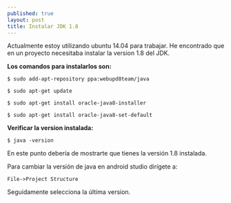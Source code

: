 ```yaml
---
published: true
layout: post
title: Instalar JDK 1.8
---
```

Actualmente estoy utilizando ubuntu 14.04 para trabajar. He encontrado que en un proyecto necesitaba instalar la version 1.8 del JDK.

**Los comandos para instalarlos son:**


```
$ sudo add-apt-repository ppa:webupd8team/java

$ sudo apt-get update

$ sudo apt-get install oracle-java8-installer

$ sudo apt-get install oracle-java8-set-default
```

**Verificar la version instalada:**


```
$ java -version
```

En este punto debería de mostrarte que tienes la versión 1.8 instalada.

Para cambiar la versión de java en android studio dirígete a:

`File->Project Structure`

Seguidamente selecciona la última version.
